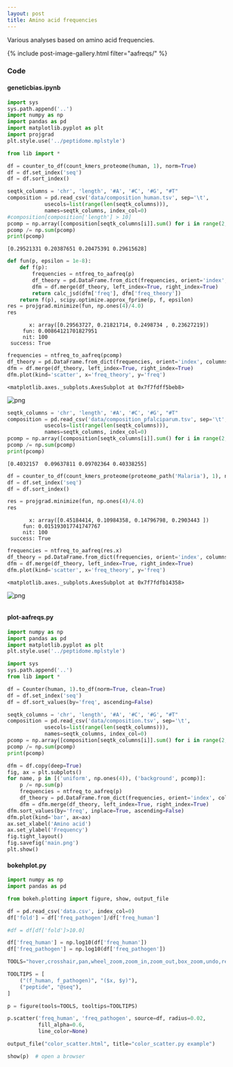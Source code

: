 ```yaml
---
layout: post
title: Amino acid frequencies
---
```


Various analyses based on amino acid frequencies.


{% include post-image-gallery.html filter="aafreqs/" %}

### Code 
#### geneticbias.ipynb



```python
import sys
sys.path.append('..')
import numpy as np
import pandas as pd
import matplotlib.pyplot as plt
import projgrad
plt.style.use('../peptidome.mplstyle')

from lib import *
```


```python
df = counter_to_df(count_kmers_proteome(human, 1), norm=True)
df = df.set_index('seq')
df = df.sort_index()
```


```python
seqtk_columns = 'chr', 'length', '#A', '#C', '#G', "#T"
composition = pd.read_csv('data/composition_human.tsv', sep='\t',
            usecols=list(range(len(seqtk_columns))),
            names=seqtk_columns, index_col=0)
#composition[composition['length'] > 10]
pcomp = np.array([composition[seqtk_columns[i]].sum() for i in range(2, len(seqtk_columns))], dtype=np.float)
pcomp /= np.sum(pcomp)
print(pcomp)
```

    [0.29521331 0.20387651 0.20475391 0.29615628]



```python
def fun(p, epsilon = 1e-8):
    def f(p):
        frequencies = ntfreq_to_aafreq(p)
        df_theory = pd.DataFrame.from_dict(frequencies, orient='index', columns=['freq_theory'])
        dfm = df.merge(df_theory, left_index=True, right_index=True)
        return calc_jsd(dfm['freq'], dfm['freq_theory'])
    return f(p), scipy.optimize.approx_fprime(p, f, epsilon)
res = projgrad.minimize(fun, np.ones(4)/4.0)
res
```




           x: array([0.29563727, 0.21821714, 0.2498734 , 0.23627219])
         fun: 0.00864121701827951
         nit: 100
     success: True




```python
frequencies = ntfreq_to_aafreq(pcomp)
df_theory = pd.DataFrame.from_dict(frequencies, orient='index', columns=['freq_theory'])
dfm = df.merge(df_theory, left_index=True, right_index=True)
dfm.plot(kind='scatter', x='freq_theory', y='freq')
```




    <matplotlib.axes._subplots.AxesSubplot at 0x7f7fdff5beb8>




![png](notebook_files/geneticbias_4_1.png)



```python
seqtk_columns = 'chr', 'length', '#A', '#C', '#G', "#T"
composition = pd.read_csv('data/composition_pfalciparum.tsv', sep='\t',
            usecols=list(range(len(seqtk_columns))),
            names=seqtk_columns, index_col=0)
pcomp = np.array([composition[seqtk_columns[i]].sum() for i in range(2, len(seqtk_columns))], dtype=np.float)
pcomp /= np.sum(pcomp)
print(pcomp)
```

    [0.4032157  0.09637811 0.09702364 0.40338255]



```python
df = counter_to_df(count_kmers_proteome(proteome_path('Malaria'), 1), norm=True)
df = df.set_index('seq')
df = df.sort_index()
```


```python
res = projgrad.minimize(fun, np.ones(4)/4.0)
res
```




           x: array([0.45184414, 0.10984358, 0.14796798, 0.2903443 ])
         fun: 0.015193017741747767
         nit: 100
     success: True




```python
frequencies = ntfreq_to_aafreq(res.x)
df_theory = pd.DataFrame.from_dict(frequencies, orient='index', columns=['freq_theory'])
dfm = df.merge(df_theory, left_index=True, right_index=True)
dfm.plot(kind='scatter', x='freq_theory', y='freq')
```




    <matplotlib.axes._subplots.AxesSubplot at 0x7f7fdfb14358>




![png](notebook_files/geneticbias_8_1.png)



```python

```
#### plot-aafreqs.py

```python
import numpy as np
import pandas as pd
import matplotlib.pyplot as plt
plt.style.use('../peptidome.mplstyle')

import sys
sys.path.append('..')
from lib import *

df = Counter(human, 1).to_df(norm=True, clean=True)
df = df.set_index('seq')
df = df.sort_values(by='freq', ascending=False)

seqtk_columns = 'chr', 'length', '#A', '#C', '#G', "#T"
composition = pd.read_csv('data/composition.tsv', sep='\t',
            usecols=list(range(len(seqtk_columns))),
            names=seqtk_columns, index_col=0)
pcomp = np.array([composition[seqtk_columns[i]].sum() for i in range(2, len(seqtk_columns))], dtype=np.float)
pcomp /= np.sum(pcomp)
print(pcomp)

dfm = df.copy(deep=True)
fig, ax = plt.subplots()
for name, p in [('uniform', np.ones(4)), ('background', pcomp)]:
    p /= np.sum(p)
    frequencies = ntfreq_to_aafreq(p)
    df_theory = pd.DataFrame.from_dict(frequencies, orient='index', columns=['nt '+name])
    dfm = dfm.merge(df_theory, left_index=True, right_index=True)
dfm.sort_values(by='freq', inplace=True, ascending=False)
dfm.plot(kind='bar', ax=ax)
ax.set_xlabel('Amino acid')
ax.set_ylabel('Frequency')
fig.tight_layout()
fig.savefig('main.png')
plt.show()

```
#### bokehplot.py

```python
import numpy as np
import pandas as pd

from bokeh.plotting import figure, show, output_file

df = pd.read_csv('data.csv', index_col=0)
df['fold'] = df['freq_pathogen']/df['freq_human']

#df = df[df['fold']>10.0]

df['freq_human'] = np.log10(df['freq_human'])
df['freq_pathogen'] = np.log10(df['freq_pathogen'])

TOOLS="hover,crosshair,pan,wheel_zoom,zoom_in,zoom_out,box_zoom,undo,redo,reset,tap,save,box_select,poly_select,lasso_select,"

TOOLTIPS = [
    ("(f_human, f_pathogen)", "($x, $y)"),
    ("peptide", "@seq"),
]

p = figure(tools=TOOLS, tooltips=TOOLTIPS)

p.scatter('freq_human', 'freq_pathogen', source=df, radius=0.02,
          fill_alpha=0.6,
          line_color=None)

output_file("color_scatter.html", title="color_scatter.py example")

show(p)  # open a browser


```
